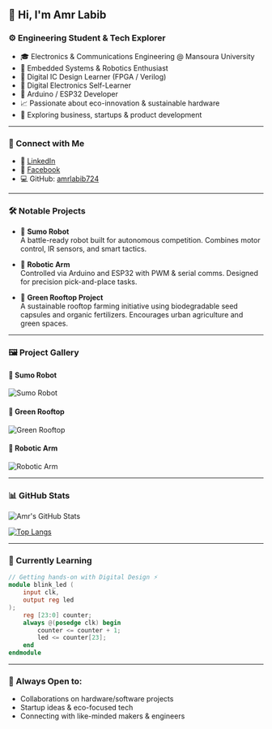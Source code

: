 ## 👋 Hi, I'm Amr Labib

### ⚙️ Engineering Student & Tech Explorer

- 🎓 Electronics & Communications Engineering @ Mansoura University
- 🤖 Embedded Systems & Robotics Enthusiast
- 🔩 Digital IC Design Learner (FPGA / Verilog)
- 🧠 Digital Electronics Self-Learner
- 🔧 Arduino / ESP32 Developer
- 📈 Passionate about eco-innovation & sustainable hardware
- 💼 Exploring business, startups & product development

---

### 🔗 Connect with Me

- 💼 [LinkedIn](https://www.linkedin.com/in/amr-labib-3257b22a)
- 📘 [Facebook](https://www.facebook.com/amrlabib2005/8/)
- 💻 GitHub: [amrlabib724](https://github.com/amrlabib724)

---

### 🛠️ Notable Projects

- 🦾 **Sumo Robot**  
  A battle-ready robot built for autonomous competition. Combines motor control, IR sensors, and smart tactics.

- 🤖 **Robotic Arm**  
  Controlled via Arduino and ESP32 with PWM & serial comms. Designed for precision pick-and-place tasks.

- 🌿 **Green Rooftop Project**  
  A sustainable rooftop farming initiative using biodegradable seed capsules and organic fertilizers. Encourages urban agriculture and green spaces.

---

### 🖼️ Project Gallery

#### 🦾 Sumo Robot
![Sumo Robot](https://drive.google.com/uc?id=1B1QaQbSj__LTVG399DX_OXCxyCm323fr)

#### 🌿 Green Rooftop
![Green Rooftop](https://drive.google.com/uc?id=1AzOw9JmvjsgVRLS-ZnSoKTLcdsb90new)

#### 🤖 Robotic Arm
![Robotic Arm](https://drive.google.com/uc?id=1aKx4iCUuxyKZQhkkxstMUCHXHRr1R7RE)

---

### 📊 GitHub Stats

![Amr's GitHub Stats](https://github-readme-stats.vercel.app/api?username=amrlabib724&show_icons=true&theme=radical)

[![Top Langs](https://github-readme-stats.vercel.app/api/top-langs/?username=amrlabib724&layout=compact&theme=radical)](https://github.com/anuraghazra/github-readme-stats)

---

### 🧠 Currently Learning

```verilog
// Getting hands-on with Digital Design ⚡️
module blink_led (
    input clk,
    output reg led
);
    reg [23:0] counter;
    always @(posedge clk) begin
        counter <= counter + 1;
        led <= counter[23];
    end
endmodule
```

---

### 🚀 Always Open to:
- Collaborations on hardware/software projects
- Startup ideas & eco-focused tech
- Connecting with like-minded makers & engineers
